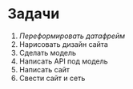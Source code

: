 # Задачи
1. *Переформировать датафрейм*
2. Нарисовать дизайн сайта
3. Сделать модель
4. Написать API под модель
5. Написать сайт 
6. Свести сайт и сеть

